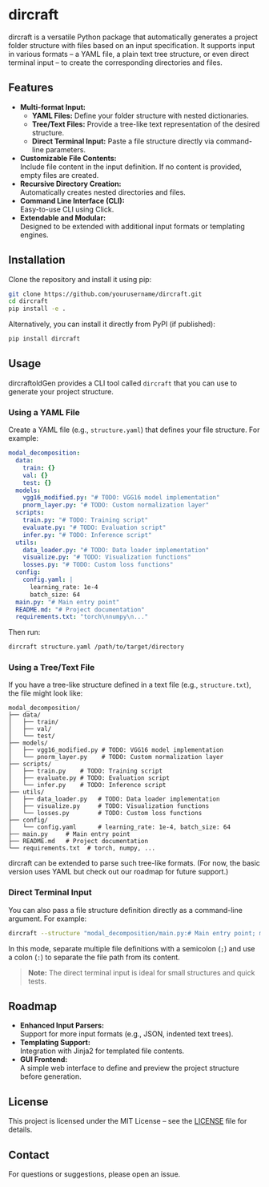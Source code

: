 # dircraft

dircraft is a versatile Python package that automatically generates a project folder structure with files based on an input specification. It supports input in various formats – a YAML file, a plain text tree structure, or even direct terminal input – to create the corresponding directories and files.

## Features

- **Multi-format Input:**  
  - **YAML Files:** Define your folder structure with nested dictionaries.
  - **Tree/Text Files:** Provide a tree-like text representation of the desired structure.
  - **Direct Terminal Input:** Paste a file structure directly via command-line parameters.
- **Customizable File Contents:**  
  Include file content in the input definition. If no content is provided, empty files are created.
- **Recursive Directory Creation:**  
  Automatically creates nested directories and files.
- **Command Line Interface (CLI):**  
  Easy-to-use CLI using Click.
- **Extendable and Modular:**  
  Designed to be extended with additional input formats or templating engines.

## Installation

Clone the repository and install it using pip:

```bash
git clone https://github.com/yourusername/dircraft.git
cd dircraft
pip install -e .
```

Alternatively, you can install it directly from PyPI (if published):

```bash
pip install dircraft
```

## Usage

dircraftoldGen provides a CLI tool called `dircraft` that you can use to generate your project structure.

### Using a YAML File

Create a YAML file (e.g., `structure.yaml`) that defines your file structure. For example:

```yaml
modal_decomposition:
  data:
    train: {}
    val: {}
    test: {}
  models:
    vgg16_modified.py: "# TODO: VGG16 model implementation"
    pnorm_layer.py: "# TODO: Custom normalization layer"
  scripts:
    train.py: "# TODO: Training script"
    evaluate.py: "# TODO: Evaluation script"
    infer.py: "# TODO: Inference script"
  utils:
    data_loader.py: "# TODO: Data loader implementation"
    visualize.py: "# TODO: Visualization functions"
    losses.py: "# TODO: Custom loss functions"
  config:
    config.yaml: |
      learning_rate: 1e-4
      batch_size: 64
  main.py: "# Main entry point"
  README.md: "# Project documentation"
  requirements.txt: "torch\nnumpy\n..."
```

Then run:

```bash
dircraft structure.yaml /path/to/target/directory
```

### Using a Tree/Text File

If you have a tree-like structure defined in a text file (e.g., `structure.txt`), the file might look like:

```
modal_decomposition/
├── data/
│   ├── train/
│   ├── val/
│   └── test/
├── models/
│   ├── vgg16_modified.py # TODO: VGG16 model implementation
│   └── pnorm_layer.py    # TODO: Custom normalization layer
├── scripts/
│   ├── train.py    # TODO: Training script
│   ├── evaluate.py # TODO: Evaluation script
│   └── infer.py    # TODO: Inference script
├── utils/
│   ├── data_loader.py   # TODO: Data loader implementation
│   ├── visualize.py     # TODO: Visualization functions
│   └── losses.py        # TODO: Custom loss functions
├── config/
│   └── config.yaml      # learning_rate: 1e-4, batch_size: 64
├── main.py     # Main entry point
├── README.md   # Project documentation
└── requirements.txt  # torch, numpy, ...
```

dircraft can be extended to parse such tree-like formats. (For now, the basic version uses YAML but check out our roadmap for future support.)

### Direct Terminal Input

You can also pass a file structure definition directly as a command-line argument. For example:

```bash
dircraft --structure "modal_decomposition/main.py:# Main entry point; modal_decomposition/README.md:# Documentation" /path/to/target/directory
```

In this mode, separate multiple file definitions with a semicolon (`;`) and use a colon (`:`) to separate the file path from its content.

> **Note:** The direct terminal input is ideal for small structures and quick tests.

<!-- ## Advanced Configuration

The configuration file (`config.yaml`) under the `config` directory can be used to adjust package behavior and default settings, such as:
- Default file extension handling.
- Parsing preferences for text-based tree structures.
- Logging levels for the generation process.

## Contributing

Contributions are welcome! Feel free to fork the repository and submit a pull request. Check our [CONTRIBUTING.md](CONTRIBUTING.md) file for more details. -->

## Roadmap

- **Enhanced Input Parsers:**  
  Support for more input formats (e.g., JSON, indented text trees).
- **Templating Support:**  
  Integration with Jinja2 for templated file contents.
- **GUI Frontend:**  
  A simple web interface to define and preview the project structure before generation.

## License

This project is licensed under the MIT License – see the [LICENSE](LICENSE) file for details.

## Contact

For questions or suggestions, please open an issue.

